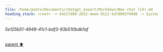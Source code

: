 ```yaml
---
file: /home/pedro/Documents/chatgpt_export/Markdown/New chat (14).md
heading_stack: <root> -> b421fd60-2b52-4eee-9122-5a7806574998 -> System -> 0e0de881-5a7b-4301-9643-ccff084a4ddf -> System -> aaa24362-c889-42c5-afec-aae36a2536d8 -> User -> 5e125b51-4948-41c1-bdf3-93b510bdb1af
---
```

###### 5e125b51-4948-41c1-bdf3-93b510bdb1af
[parent ⬆️](#aaa24362-c889-42c5-afec-aae36a2536d8)
